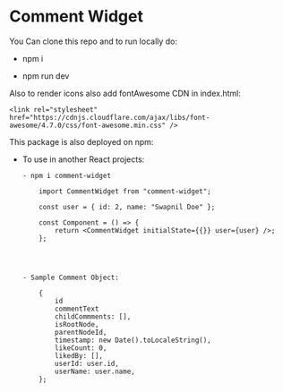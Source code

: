 # Comment Widget

You Can clone this repo and to run locally do:

- npm i

- npm run dev

Also to render icons also add fontAwesome CDN in index.html:

```
<link rel="stylesheet" href="https://cdnjs.cloudflare.com/ajax/libs/font-awesome/4.7.0/css/font-awesome.min.css" />
```

This package is also deployed on npm:

- To use in another React projects:

      - npm i comment-widget

  ```
      import CommentWidget from "comment-widget";

      const user = { id: 2, name: "Swapnil Doe" };

      const Component = () => {
          return <CommentWidget initialState={{}} user={user} />;
      };




  - Sample Comment Object:

      {
          id
          commentText
          childCommments: [],
          isRootNode,
          parentNodeId,
          timestamp: new Date().toLocaleString(),
          likeCount: 0,
          likedBy: [],
          userId: user.id,
          userName: user.name,
      };


  ```

